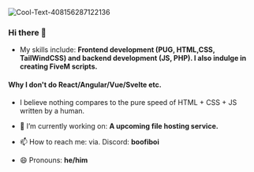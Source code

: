 
![Cool-Text-408156287122136](https://user-images.githubusercontent.com/79476279/161816154-cbdebc9c-e502-4abf-9468-f4875f8e30dd.png)




### Hi there 👋

- My skills include: **Frontend development (PUG, HTML,CSS, TailWindCSS) and backend development (JS, PHP). I also indulge in creating FiveM scripts.**

#### Why I don't do React/Angular/Vue/Svelte etc.
- I believe nothing compares to the pure speed of HTML + CSS + JS written by a human.


- 🔭 I’m currently working on: **A upcoming file hosting service.**
- 📫 How to reach me: via. Discord: **boofiboi**
- 😄 Pronouns: **he/him**


